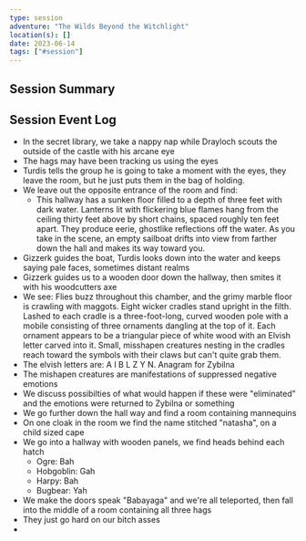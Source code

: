 ```yaml
---
type: session
adventure: "The Wilds Beyond the Witchlight"
location(s): []
date: 2023-06-14
tags: ["#session"]
---
```


## Session Summary

## Session Event Log

- In the secret library, we take a nappy nap while Drayloch scouts the outside of the castle with his arcane eye
- The hags may have been tracking us using the eyes
- Turdis tells the group he is going to take a moment with the eyes, they leave the room, but he just puts them in the bag of holding.
- We leave out the opposite entrance of the room and find:
	- This hallway has a sunken floor filled to a depth of three feet with dark water. Lanterns lit with flickering blue flames hang from the ceiling thirty feet above by short chains, spaced roughly ten feet apart. They produce eerie, ghostlike reflections off the water. As you take in the scene, an empty sailboat drifts into view from farther down the hall and makes its way toward you.
- Gizzerk guides the boat, Turdis looks down into the water and keeps saying pale faces, sometimes distant realms
- Gizzerk guides us to a wooden door down the hallway, then smites it with his woodcutters axe
- We see:
	Flies buzz throughout this chamber, and the grimy marble floor is crawling with maggots. Eight wicker cradles stand upright in the filth. Lashed to each cradle is a three-foot-long, curved wooden pole with a mobile consisting of three ornaments dangling at the top of it. Each ornament appears to be a triangular piece of white wood with an Elvish letter carved into it. Small, misshapen creatures nesting in the cradles reach toward the symbols with their claws but can't quite grab them.
- The elvish letters are: A I B L Z Y N. Anagram for Zybilna
- The mishapen creatures are manifestations of suppressed negative emotions
- We discuss possibilties of what would happen if these were "eliminated" and the emotions were returned to Zybilna or something
- We go further down the hall way and find a room containing mannequins
- On one cloak in the room we find the name stitched "natasha", on a child sized cape
- We go into a hallway with wooden panels, we find heads behind each hatch
	- Ogre: Bah
	- Hobgoblin: Gah
	- Harpy: Bah
	- Bugbear: Yah
- We make the doors speak "Babayaga" and we're all teleported, then fall into the middle of a room containing all three hags
- They just go hard on our bitch asses
- 